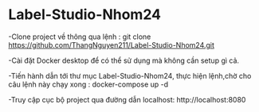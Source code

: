 # Label-Studio-Nhom24
-Clone project về thông qua lệnh : git clone https://github.com/ThangNguyen211/Label-Studio-Nhom24.git

-Cài đặt Docker desktop để có thể sử dụng mà không cần setup gì cả.

-Tiến hành dẫn tới thư mục Label-Studio-Nhom24, thực hiện lệnh,chờ cho câu lệnh này chạy xong : docker-compose up -d

-Truy cập cục bộ project qua đường dẫn localhost: http://localhost:8080
